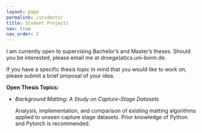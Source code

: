 ```yaml
---
layout: page
permalink: /students/
title: Student Projects
nav: true
nav_order: 2
---
```



I am currently open to supervising Bachelor’s and Master’s theses. Should you be interested, please email me at droege(at)cs.uni-bonn.de. 
<!-- Your email needs to include an introduction about yourself, your study program, your current semester, and your experience with any programming languages. -->
If you have a specific thesis topic in mind that you would like to work on, please submit a brief proposal of your idea.

**Open Thesis Topics:**


- *Background Matting: A Study on Capture-Stage Datasets*

  Analysis, implementation, and comparison of existing matting algorithms applied to unseen capture stage datasets. Prior knowledge of Python and Pytorch is recommended.  